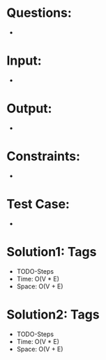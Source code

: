# Questions:
- 

# Input:
- 

# Output:
- 

# Constraints:
- 

# Test Case:
- 

# Solution1: Tags
- TODO-Steps
- Time: O(V * E)
- Space: O(V + E)

# Solution2: Tags
- TODO-Steps
- Time: O(V * E)
- Space: O(V + E)  